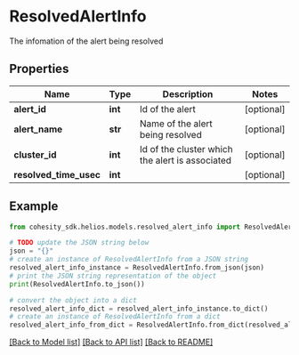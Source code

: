 # ResolvedAlertInfo

The infomation of the alert being resolved

## Properties

Name | Type | Description | Notes
------------ | ------------- | ------------- | -------------
**alert_id** | **int** | Id of the alert | [optional] 
**alert_name** | **str** | Name of the alert being resolved | [optional] 
**cluster_id** | **int** | Id of the cluster which the alert is associated | [optional] 
**resolved_time_usec** | **int** |  | [optional] 

## Example

```python
from cohesity_sdk.helios.models.resolved_alert_info import ResolvedAlertInfo

# TODO update the JSON string below
json = "{}"
# create an instance of ResolvedAlertInfo from a JSON string
resolved_alert_info_instance = ResolvedAlertInfo.from_json(json)
# print the JSON string representation of the object
print(ResolvedAlertInfo.to_json())

# convert the object into a dict
resolved_alert_info_dict = resolved_alert_info_instance.to_dict()
# create an instance of ResolvedAlertInfo from a dict
resolved_alert_info_from_dict = ResolvedAlertInfo.from_dict(resolved_alert_info_dict)
```
[[Back to Model list]](../README.md#documentation-for-models) [[Back to API list]](../README.md#documentation-for-api-endpoints) [[Back to README]](../README.md)


